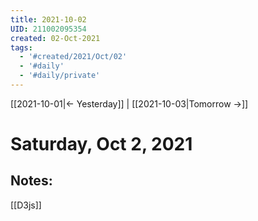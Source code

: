 ```yaml
---
title: 2021-10-02
UID: 211002095354
created: 02-Oct-2021
tags:
  - '#created/2021/Oct/02'
  - '#daily'
  - '#daily/private'
---
```

[[2021-10-01|<- Yesterday]] | [[2021-10-03|Tomorrow ->]]
# Saturday, Oct 2, 2021

## Notes:
[[D3js]]

